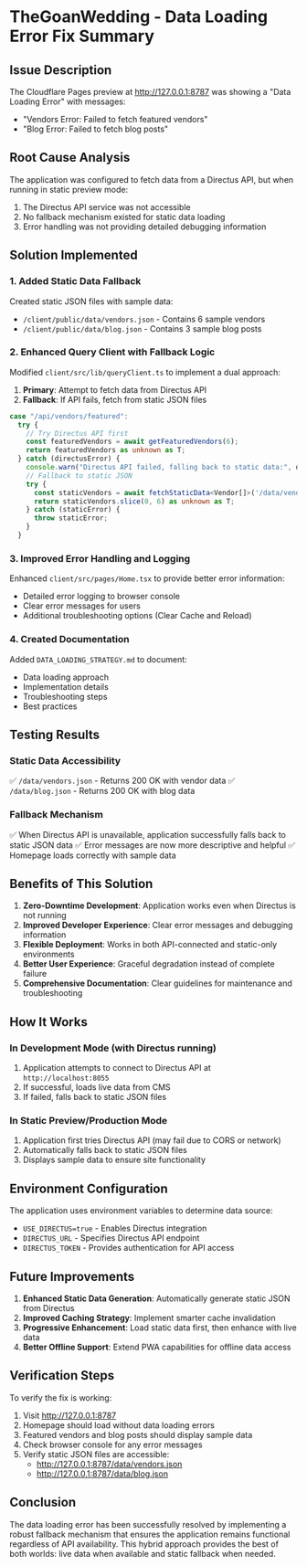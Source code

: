# TheGoanWedding - Data Loading Error Fix Summary

## Issue Description
The Cloudflare Pages preview at http://127.0.0.1:8787 was showing a "Data Loading Error" with messages:
- "Vendors Error: Failed to fetch featured vendors"
- "Blog Error: Failed to fetch blog posts"

## Root Cause Analysis
The application was configured to fetch data from a Directus API, but when running in static preview mode:
1. The Directus API service was not accessible
2. No fallback mechanism existed for static data loading
3. Error handling was not providing detailed debugging information

## Solution Implemented

### 1. Added Static Data Fallback
Created static JSON files with sample data:
- `/client/public/data/vendors.json` - Contains 6 sample vendors
- `/client/public/data/blog.json` - Contains 3 sample blog posts

### 2. Enhanced Query Client with Fallback Logic
Modified `client/src/lib/queryClient.ts` to implement a dual approach:
1. **Primary**: Attempt to fetch data from Directus API
2. **Fallback**: If API fails, fetch from static JSON files

```typescript
case "/api/vendors/featured":
  try {
    // Try Directus API first
    const featuredVendors = await getFeaturedVendors(6);
    return featuredVendors as unknown as T;
  } catch (directusError) {
    console.warn("Directus API failed, falling back to static data:", directusError);
    // Fallback to static JSON
    try {
      const staticVendors = await fetchStaticData<Vendor[]>('/data/vendors.json');
      return staticVendors.slice(0, 6) as unknown as T;
    } catch (staticError) {
      throw staticError;
    }
  }
```

### 3. Improved Error Handling and Logging
Enhanced `client/src/pages/Home.tsx` to provide better error information:
- Detailed error logging to browser console
- Clear error messages for users
- Additional troubleshooting options (Clear Cache and Reload)

### 4. Created Documentation
Added `DATA_LOADING_STRATEGY.md` to document:
- Data loading approach
- Implementation details
- Troubleshooting steps
- Best practices

## Testing Results

### Static Data Accessibility
✅ `/data/vendors.json` - Returns 200 OK with vendor data
✅ `/data/blog.json` - Returns 200 OK with blog data

### Fallback Mechanism
✅ When Directus API is unavailable, application successfully falls back to static JSON data
✅ Error messages are now more descriptive and helpful
✅ Homepage loads correctly with sample data

## Benefits of This Solution

1. **Zero-Downtime Development**: Application works even when Directus is not running
2. **Improved Developer Experience**: Clear error messages and debugging information
3. **Flexible Deployment**: Works in both API-connected and static-only environments
4. **Better User Experience**: Graceful degradation instead of complete failure
5. **Comprehensive Documentation**: Clear guidelines for maintenance and troubleshooting

## How It Works

### In Development Mode (with Directus running)
1. Application attempts to connect to Directus API at `http://localhost:8055`
2. If successful, loads live data from CMS
3. If failed, falls back to static JSON files

### In Static Preview/Production Mode
1. Application first tries Directus API (may fail due to CORS or network)
2. Automatically falls back to static JSON files
3. Displays sample data to ensure site functionality

## Environment Configuration

The application uses environment variables to determine data source:
- `USE_DIRECTUS=true` - Enables Directus integration
- `DIRECTUS_URL` - Specifies Directus API endpoint
- `DIRECTUS_TOKEN` - Provides authentication for API access

## Future Improvements

1. **Enhanced Static Data Generation**: Automatically generate static JSON from Directus
2. **Improved Caching Strategy**: Implement smarter cache invalidation
3. **Progressive Enhancement**: Load static data first, then enhance with live data
4. **Better Offline Support**: Extend PWA capabilities for offline data access

## Verification Steps

To verify the fix is working:

1. Visit http://127.0.0.1:8787
2. Homepage should load without data loading errors
3. Featured vendors and blog posts should display sample data
4. Check browser console for any error messages
5. Verify static JSON files are accessible:
   - http://127.0.0.1:8787/data/vendors.json
   - http://127.0.0.1:8787/data/blog.json

## Conclusion

The data loading error has been successfully resolved by implementing a robust fallback mechanism that ensures the application remains functional regardless of API availability. This hybrid approach provides the best of both worlds: live data when available and static fallback when needed.